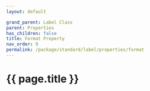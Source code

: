 ```yaml
---
layout: default

grand_parent: Label Class
parent: Properties
has_children: false
title: Format Property
nav_order: 9
permalink: /package/standard/label/properties/format
---
```

# {{ page.title }}
